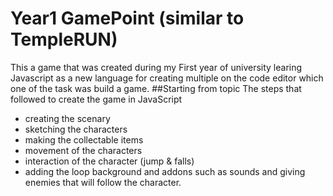 # Year1 GamePoint (similar to TempleRUN)
This a game that was created during my First year of university learing Javascript as a new language for creating multiple on the code editor which one of the task was build a game. 
##Starting from topic
The steps that followed to create the game in JavaScript
- creating the scenary
- sketching the characters
- making the collectable items 
- movement of the characters 
- interaction of the character (jump & falls)
- adding the loop background and addons such as sounds and giving enemies that will follow the character. 
